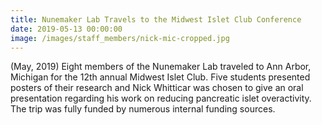 ```yaml
---
title: Nunemaker Lab Travels to the Midwest Islet Club Conference
date: 2019-05-13 00:00:00
image: /images/staff_members/nick-mic-cropped.jpg
---
```


(May, 2019) Eight members of the Nunemaker Lab traveled to Ann Arbor, Michigan for the 12th annual Midwest Islet Club. Five students presented posters of their research and Nick Whitticar was chosen to give an oral presentation regarding his work on reducing pancreatic islet overactivity. The trip was fully funded by numerous internal funding sources.